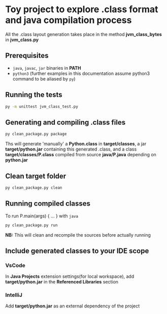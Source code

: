 # Toy project to explore .class format and java compilation process

All the .class layout generation takes place in the method **jvm_class_bytes** in **jvm_class.py**

## Prerequisites
+ `java`, `javac`, `jar` binaries in **PATH**
+ `python3` (further examples in this documentation assume python3 command to be aliased by `py`)

## Running the tests

```bash
py -m unittest jvm_class_test.py
```

## Generating and compiling .class files

```bash
py clean_package.py package
```

Ths will generate 'manually' a **Python.class** in **target/classes**, a jar **target/python.jar** containing this generated .class, and a class **target/classes/P.class** compiled from source **java/P.java** depending on **python.jar**

## Clean target folder

```bash
py clean_package.py clean
```

## Running compiled classes

To run P.main(args) { ... } with `java`

```bash
py clean_package.py run
```

**NB:** This will clean and recompile the sources before actually running
## Include generated classes to your IDE scope

### VsCode

In **Java Projects** extension settings(for local workspace), add **target/python.jar** in the **Referenced Libraries** section

### IntelliJ

Add **target/python.jar** as an external dependency of the project